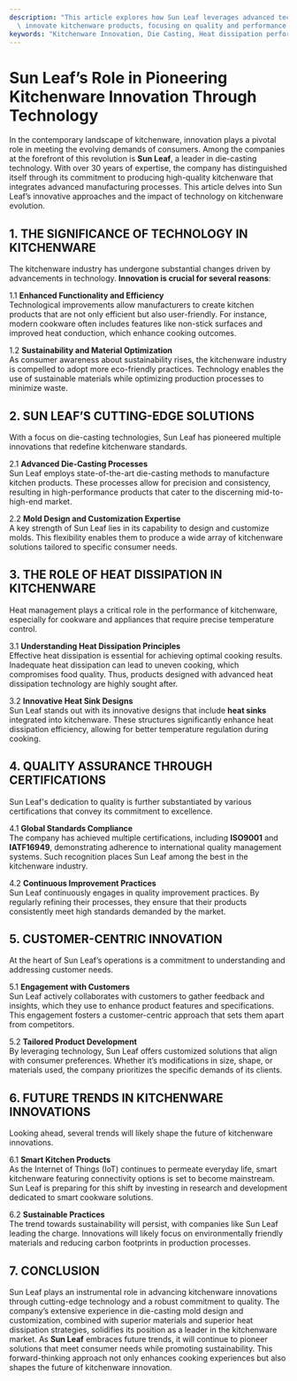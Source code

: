 ```yaml
---
description: "This article explores how Sun Leaf leverages advanced technology in die-casting to\
  \ innovate kitchenware products, focusing on quality and performance."
keywords: "Kitchenware Innovation, Die Casting, Heat dissipation performance, Heat sink"
---
```

# Sun Leaf’s Role in Pioneering Kitchenware Innovation Through Technology

In the contemporary landscape of kitchenware, innovation plays a pivotal role in meeting the evolving demands of consumers. Among the companies at the forefront of this revolution is **Sun Leaf**, a leader in die-casting technology. With over 30 years of expertise, the company has distinguished itself through its commitment to producing high-quality kitchenware that integrates advanced manufacturing processes. This article delves into Sun Leaf’s innovative approaches and the impact of technology on kitchenware evolution.

## 1. THE SIGNIFICANCE OF TECHNOLOGY IN KITCHENWARE

The kitchenware industry has undergone substantial changes driven by advancements in technology. **Innovation is crucial for several reasons**:

1.1 **Enhanced Functionality and Efficiency**  
Technological improvements allow manufacturers to create kitchen products that are not only efficient but also user-friendly. For instance, modern cookware often includes features like non-stick surfaces and improved heat conduction, which enhance cooking outcomes.

1.2 **Sustainability and Material Optimization**  
As consumer awareness about sustainability rises, the kitchenware industry is compelled to adopt more eco-friendly practices. Technology enables the use of sustainable materials while optimizing production processes to minimize waste.

## 2. SUN LEAF’S CUTTING-EDGE SOLUTIONS

With a focus on die-casting technologies, Sun Leaf has pioneered multiple innovations that redefine kitchenware standards.

2.1 **Advanced Die-Casting Processes**  
Sun Leaf employs state-of-the-art die-casting methods to manufacture kitchen products. These processes allow for precision and consistency, resulting in high-performance products that cater to the discerning mid-to-high-end market.

2.2 **Mold Design and Customization Expertise**  
A key strength of Sun Leaf lies in its capability to design and customize molds. This flexibility enables them to produce a wide array of kitchenware solutions tailored to specific consumer needs.

## 3. THE ROLE OF HEAT DISSIPATION IN KITCHENWARE

Heat management plays a critical role in the performance of kitchenware, especially for cookware and appliances that require precise temperature control.

3.1 **Understanding Heat Dissipation Principles**  
Effective heat dissipation is essential for achieving optimal cooking results. Inadequate heat dissipation can lead to uneven cooking, which compromises food quality. Thus, products designed with advanced heat dissipation technology are highly sought after.

3.2 **Innovative Heat Sink Designs**  
Sun Leaf stands out with its innovative designs that include **heat sinks** integrated into kitchenware. These structures significantly enhance heat dissipation efficiency, allowing for better temperature regulation during cooking.

## 4. QUALITY ASSURANCE THROUGH CERTIFICATIONS

Sun Leaf's dedication to quality is further substantiated by various certifications that convey its commitment to excellence.

4.1 **Global Standards Compliance**  
The company has achieved multiple certifications, including **ISO9001** and **IATF16949**, demonstrating adherence to international quality management systems. Such recognition places Sun Leaf among the best in the kitchenware industry.

4.2 **Continuous Improvement Practices**  
Sun Leaf continuously engages in quality improvement practices. By regularly refining their processes, they ensure that their products consistently meet high standards demanded by the market.

## 5. CUSTOMER-CENTRIC INNOVATION

At the heart of Sun Leaf’s operations is a commitment to understanding and addressing customer needs.

5.1 **Engagement with Customers**  
Sun Leaf actively collaborates with customers to gather feedback and insights, which they use to enhance product features and specifications. This engagement fosters a customer-centric approach that sets them apart from competitors.

5.2 **Tailored Product Development**  
By leveraging technology, Sun Leaf offers customized solutions that align with consumer preferences. Whether it’s modifications in size, shape, or materials used, the company prioritizes the specific demands of its clients.

## 6. FUTURE TRENDS IN KITCHENWARE INNOVATIONS

Looking ahead, several trends will likely shape the future of kitchenware innovations.

6.1 **Smart Kitchen Products**  
As the Internet of Things (IoT) continues to permeate everyday life, smart kitchenware featuring connectivity options is set to become mainstream. Sun Leaf is preparing for this shift by investing in research and development dedicated to smart cookware solutions.

6.2 **Sustainable Practices**  
The trend towards sustainability will persist, with companies like Sun Leaf leading the charge. Innovations will likely focus on environmentally friendly materials and reducing carbon footprints in production processes.

## 7. CONCLUSION

Sun Leaf plays an instrumental role in advancing kitchenware innovations through cutting-edge technology and a robust commitment to quality. The company’s extensive experience in die-casting mold design and customization, combined with superior materials and superior heat dissipation strategies, solidifies its position as a leader in the kitchenware market. As **Sun Leaf** embraces future trends, it will continue to pioneer solutions that meet consumer needs while promoting sustainability. This forward-thinking approach not only enhances cooking experiences but also shapes the future of kitchenware innovation.
